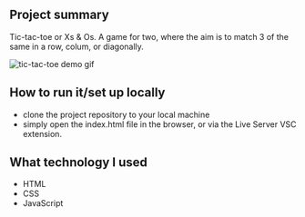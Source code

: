 ## Project summary  
Tic-tac-toe or Xs & Os. A game for two, where the aim is to match 3 of the same in a row, colum, or diagonally.
  
![tic-tac-toe demo gif](https://github.com/d-username/tic-tac-toe/blob/main/tic_tac_toe_demo.gif)

## How to run it/set up locally  
- clone the project repository to your local machine
- simply open the index.html file in the browser, or via the Live Server VSC extension.


## What technology I used  
- HTML
- CSS
- JavaScript

<br />
